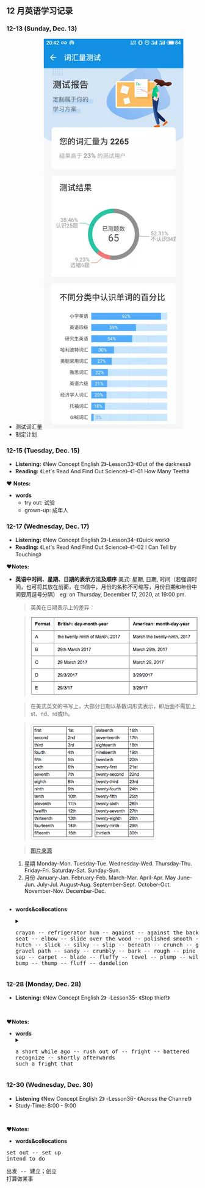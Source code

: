 ## 12 月英语学习记录

### 12-13 (Sunday, Dec. 13)

- 测试词汇量
  ![词汇量](https://github.com/momoknight/Learn-English/blob/main/2012/1201.png?raw=true)
- 制定计划

### 12-15 (Tuesday, Dec. 15)

- **Listening:** 《New Concept English 2》-Lesson33-《Out of the darkness》
- **Reading:** 《Let's Read And Find Out Science》-《1-01 How Many Teeth》
  <br>

&hearts; **Notes:**

- **words**
  - try out: 试验
  - grown-up: 成年人

### 12-17 (Wednesday, Dec. 17)

- **Listening:** 《New Concept English 2》-Lesson34-《Quick work》
- **Reading:** 《Let's Read And Find Out Science》-《1-02 I Can Tell by Touching》
  <br>

&hearts;**Notes:**

- **英语中时间、星期、日期的表示方法及顺序**
  美式: 星期, 日期, 时间（若强调时间，也可将其放在前面，在书信中，月份的名称不可缩写，月份日期和年份中间要用逗号分隔）
  eg: on Thursday, December 17, 2020, at 19:00 pm.

    > 英美在日期表示上的差异：

    > ![英美表示的差异](https://github.com/momoknight/Learn-English/blob/main/2012/1202.png?raw=true)

    > 在美式英文的书写上，大部分日期以基数词形式表示，即后面不需加上st、nd、rd或th。

    >![日期表示](https://github.com/momoknight/Learn-English/blob/main/2012/1203.png?raw=true)

    >[图片来源](https://www.shanbay.com/footprints/article/4480/)


    1. 星期
        Monday-Mon.
        Tuesday-Tue.
        Wednesday-Wed.
        Thursday-Thu.
        Friday-Fri.
        Saturday-Sat.
        Sunday-Sun.
    2. 月份
        January-Jan.
        February-Feb.
        March-Mar.
        April-Apr.
        May
        June-Jun.
        July-Jul.
        August-Aug.
        September-Sept.
        October-Oct.
        November-Nov.
        December-Dec.

  <br>

- **words&collocations**
  <details>
  <summary>
  <pre>
  crayon -- refrigerator hum -- against -- against the back of the chair
  seat -- elbow -- slide over the wood -- polished smooth -- waxy -- bunny
  hutch -- slick -- silky -- slip -- beneath -- crunch -- grind -- shift 
  gravel path -- sandy -- crumbly -- bark -- rough -- pine needles -- sticky
  sap -- carpet -- blade -- fluffy -- towel -- plump -- wild -- wiggly
  bump -- thump -- fluff -- dandelion
  </pre>
  </summary>
  <pre>
  蜡笔 -- 冰箱嗡嗡声 -- 靠着 -- 
  裤子的）臀部 -- 肘 -- 在木头上滑 -- 打磨光滑 -- 似蜡的 -- 兔子 
  关兔子等宠物的）笼，棚 -- 流畅的；光滑的 -- 丝绸般的；柔软光洁的 -- 滑落 -- 在···之下 -- 使）嘎吱作响 -- 磨碎；碾碎 -- 移动
  石子路 -- 覆盖着沙的 -- 易碎的 -- 树皮 -- 粗糙的 -- 松针 -- 黏性的
  植物的）汁，液 -- 地毯 --（草的）叶片 -- 绒毛似的；松软的；蓬松的 -- 毛巾 -- 胖乎乎的；圆滚滚的 -- 野生的 -- 扭动的；左右摇摆的 -- （无意地）碰撞 -- 沉闷地撞击 -- 绒毛 -- 蒲公英
  </pre>
  </details>

### 12-28 (Monday, Dec. 28)
* **Listening:** 《New Concept English 2》 -Lesson35- 《Stop thief!》
<br>

&hearts;**Notes:**
* **words**
  <details>
  <summary>
  <pre>
  a short while ago -- rush out of -- fright -- battered
  recognize -- shortly afterwards
  such a fright that
  </pre>
  </summary>
  <pre>
  不久前 -- 冲出来 -- 害怕 -- 撞坏的
  认出 -- 没过多久
  如此害怕以至于
  </pre>
  </detail>

### 12-30 (Wednesday, Dec. 30)
* **Listening** 《New Concept English 2》 -Lesson36- 《Across the Channel》
* Study-Time: 8:00 - 9:00
<br>

&hearts;**Notes:**
* **words&collocations**
<detail>
<summary>
<pre>
set out -- set up
intend to do
</pre>
</summary>
<pre>
出发 -- 建立；创立
打算做某事
</pre>
</detail>